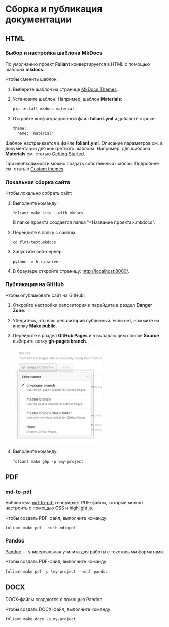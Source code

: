 # Сборка и публикация документации

## HTML

### Выбор и настройка шаблона MkDocs

По умолчанию проект **Foliant** конвертируется в HTML с помощью шаблона **mkdocs**.

Чтобы сменить шаблон:

1. Выберите шаблон на странице [MkDocs Themes](https://github.com/mkdocs/mkdocs/wiki/MkDocs-Themes).

2. Установите шаблон. Например, шаблон **Materials**:

    ```
    pip install mkdocs-material
    ```

3. Откройте конфигурационный файл **foliant.yml** и добавьте строки:

    ```
    theme:  
      name: 'material'   
    ```

Шаблон настраивается в файле **foliant.yml**. Описание параметров см. в документации для конкретного шаблона. Например, для шаблона **Materials** см. статью [Getting Started](https://squidfunk.github.io/mkdocs-material/getting-started/#configuration).

При необходимости можно создать собственный шаблон. Подробнее см. статью [Custom themes](https://www.mkdocs.org/user-guide/custom-themes/).

### Локальная сборка сайта

Чтобы локально собрать сайт:

1. Выполните команду: 

     ```
     foliant make site --with mkdocs
     ```

    В папке проекта создается папка "<Название проекта>.mkdocs".

2. Перейдите в папку с сайтом: 
    
    ```
    cd flnt-test.mkdocs
    ```

3. Запустите веб-сервер:
    
    ```
    python -m http.server
    ```

4. В браузере откройте страницу: <http://localhost:8000/>.

### Публикация на GitHub

Чтобы опубликовать сайт на GitHub:

1. Откройте настройки репозитория и перейдите в раздел **Danger Zone**.
2. Убедитесь, что ваш репозиторий публичный. Если нет, нажмите на кнопку **Make public**.
3. Перейдите в раздел **GitHub Pages** и в выпадающем списке **Source** выберите ветку **gh-pages branch**.

    ![](../src/img/publishing-source-drop-down.png)

1. Выполните команду:

   ```
   foliant make ghp -p \my-project
   ```

## PDF

### md-to-pdf

Библиотека [md-to-pdf](https://github.com/simonhaenisch/md-to-pdf) генерирует PDF-файлы, которые можно настроить с помощью CSS и [highlight.js](https://github.com/highlightjs/highlight.js).

Чтобы создать PDF-файл, выполните команду:

```
foliant make pdf --with mdtopdf
```

### Pandoc

[Pandoc](https://pandoc.org/) — универсальная утилита для работы с текстовыми форматами.

Чтобы создать PDF-файл, выполните команду:
```
foliant make pdf -p \my-project --with pandoc
```

## DOCX

DOCX-файлы создаются с помощью Pandoc.

Чтобы создать DOCX-файл, выполните команду:

```
foliant make docx -p my-project
```

